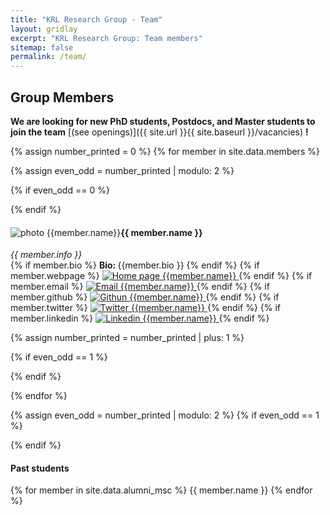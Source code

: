 ```yaml
---
title: "KRL Research Group - Team"
layout: gridlay
excerpt: "KRL Research Group: Team members"
sitemap: false
permalink: /team/
---
```

<h2 class="sapienza-text">Group Members</h2>

 **We are  looking for new PhD students, Postdocs, and Master students to join the team** [(see openings)]({{ site.url }}{{ site.baseurl }}/vacancies) **!**

{% assign number_printed = 0 %}
{% for member in site.data.members %}

{% assign even_odd = number_printed | modulo: 2 %}

{% if even_odd == 0 %}
<div class="row">
{% endif %}

<div class="col-sm-6 clearfix">
  <img src="{{ site.url }}{{ site.baseurl }}/images/teampic/{{ member.photo }}" alt="photo {{member.name}}" class="responsive" style="float: left" />
  <h4 class="person-name">{{ member.name }}</h4>
  <i>
    {{ member.info }}
  </i>
  <br>
  {% if member.bio %}
  <b>Bio: </b>{{member.bio }}
  {% endif %}
  {% if member.webpage %}
  <a href="{{member.webpage}}">
  <img src="{{ site.url }}{{ site.baseurl }}/images/icons/home.png" alt="Home page {{member.name}}" class="icons" />
  </a>
  {% endif %}
  {% if member.email %}
  <a href="mailto:{{member.email}}">
  <img src="{{ site.url }}{{ site.baseurl }}/images/icons/email.png" alt="Email {{member.name}}" class="icons" />
  </a>
  {% endif %}
  {% if member.github %}
  <a href="https://github.com/{{member.github}}">
  <img src="{{ site.url }}{{ site.baseurl }}/images/icons/github.png" alt="Githun {{member.name}}" class="icons" />
  </a>
  {% endif %}
  {% if member.twitter %}
  <a href="https://twitter.com/{{member.twitter}}">
  <img src="{{ site.url }}{{ site.baseurl }}/images/icons/twitter.png" alt="Twitter {{member.name}}" class="icons" />
  </a>
  {% endif %}
  {% if member.linkedin %}
  <a href="https://www.linkedin.com/in/{{member.linkedin}}">
  <img src="{{ site.url }}{{ site.baseurl }}/images/icons/linkedin.png" alt="Linkedin {{member.name}}" class="icons" />
  </a>
  {% endif %}


</div>

{% assign number_printed = number_printed | plus: 1 %}

{% if even_odd == 1 %}
</div>
{% endif %}

{% endfor %}

{% assign even_odd = number_printed | modulo: 2 %}
{% if even_odd == 1 %}
</div>
{% endif %}


<div class="col-sm-4 clearfix">
<h4 class="person-name">Past students</h4>
{% for member in site.data.alumni_msc %}
{{ member.name }}
{% endfor %}
</div>

<!--

## Master Students
{% assign number_printed = 0 %}
{% for member in site.data.students %}

{% assign even_odd = number_printed | modulo: 2 %}

{% if even_odd == 0 %}
<div class="row">
{% endif %}

<div class="col-sm-6 clearfix">
  <h4 class="person-name">{{ member.name }}</h4>
  <i>{{ member.info }}<br>email: <{{ member.email }}></i>
  <ul style="overflow: hidden">

  {% if member.number_educ == 1 %}
  <li> {{ member.education1 }} </li>
  {% endif %}

  {% if member.number_educ == 2 %}
  <li> {{ member.education1 }} </li>
  <li> {{ member.education2 }} </li>
  {% endif %}

  {% if member.number_educ == 3 %}
  <li> {{ member.education1 }} </li>
  <li> {{ member.education2 }} </li>
  <li> {{ member.education3 }} </li>
  {% endif %}

  {% if member.number_educ == 4 %}
  <li> {{ member.education1 }} </li>
  <li> {{ member.education2 }} </li>
  <li> {{ member.education3 }} </li>
  <li> {{ member.education4 }} </li>
  {% endif %}

  </ul>
</div>

{% assign number_printed = number_printed | plus: 1 %}

{% if even_odd == 1 %}
</div>
{% endif %}

{% endfor %}

{% assign even_odd = number_printed | modulo: 2 %}
{% if even_odd == 1 %}
</div>
{% endif %}

<!---
## Alumni

{% assign number_printed = 0 %}
{% for member in site.data.alumni_members %}

{% assign even_odd = number_printed | modulo: 2 %}

{% if even_odd == 0 %}
<div class="row">
{% endif %}

<div class="col-sm-6 clearfix">
  <img src="{{ site.url }}{{ site.baseurl }}/images/teampic/{{ member.photo }}" class="img-responsive" width="25%" style="float: left" />
  <h4>{{ member.name }}</h4>
  <i>{{ member.duration }} <br> Role: {{ member.info }}</i>
  <ul style="overflow: hidden">

  </ul>
</div>

{% assign number_printed = number_printed | plus: 1 %}

{% if even_odd == 1 %}
</div>
{% endif %}

{% endfor %}

{% assign even_odd = number_printed | modulo: 2 %}
{% if even_odd == 1 %}
</div>
{% endif %}

<!--- ## Former visitors, BSc/ MSc students 

 
<div class="row">

<div class="col-sm-4 clearfix">
<h4>Visitors</h4>
{% for member in site.data.alumni_visitors %}
{{ member.name }}
{% endfor %}
</div>

<div class="col-sm-4 clearfix">
<h4>Master students</h4>
{% for member in site.data.alumni_msc %}
{{ member.name }}
{% endfor %}
</div>

<div class="col-sm-4 clearfix">
<h4>Bachelor Students</h4>
{% for member in site.data.alumni_bsc %}
{{ member.name }}
{% endfor %}
</div>

</div>

## Administrative Support
<a href="mailto:Rijsewijk@Physics.LeidenUniv.nl">Ellie van Rijsewijk</a> is helping us (and other groups) with administration.-->
